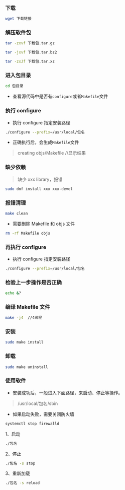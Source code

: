 ### 下载

```sh
wget 下载链接
```

### 解压软件包

```sh
tar -zxvf 下载包.tar.gz
```

```sh
tar -jxvf 下载包.tar.bz2
```

```sh
tar -zxJf 下载包.tar.xz
```

### 进入包目录

```sh
cd 包目录
```

- 查看源代码中是否有`configure`或者`Makefile`文件

### 执行 configure

- 执行 configure 指定安装路径

```sh
./configure --prefix=/usr/local/包名
```

- 正确执行后，会生成`Makefile`文件

> creating objs/Makefile //显示结果

### 缺少依赖

> 缺少 xxx library，报错

```sh
sudo dnf install xxx xxx-devel
```

### 报错清理

```sh
make clean
```

- 需要删除 Makefile 和 objs 文件

```sh
rm -rf Makefile objs
```

### 再执行 configure

- 执行 configure 指定安装路径

```sh
./configure --prefix=/usr/local/包名
```

### 检验上一步操作是否正确

```sh
echo &?
```

### 编译 Makefile 文件

```sh
make -j4  //4线程
```

### 安装

```sh
sudo make install
```

### 卸载

```sh
sudo make uninstall
```

### 使用软件

- 安装成功后，一般进入下面路径，来启动、停止等操作。

> /usr/local/包名/sbin

- 如果启动失败，需要关闭防火墙

```sh
systemctl stop firewalld
```

1、启动

```sh
./包名
```

2、停止

```sh
./包名 -s stop
```

3、重新加载

```sh
./包名 -s reload
```
